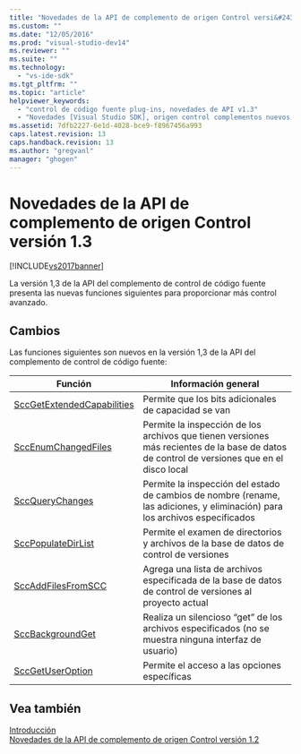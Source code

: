 ```yaml
---
title: "Novedades de la API de complemento de origen Control versi&#243;n 1.3 | Microsoft Docs"
ms.custom: ""
ms.date: "12/05/2016"
ms.prod: "visual-studio-dev14"
ms.reviewer: ""
ms.suite: ""
ms.technology: 
  - "vs-ide-sdk"
ms.tgt_pltfrm: ""
ms.topic: "article"
helpviewer_keywords: 
  - "control de código fuente plug-ins, novedades de API v1.3"
  - "Novedades [Visual Studio SDK], origen control complementos nuevos."
ms.assetid: 7dfb2227-6e1d-4028-bce9-f8967456a993
caps.latest.revision: 13
caps.handback.revision: 13
ms.author: "gregvanl"
manager: "ghogen"
---
```

# Novedades de la API de complemento de origen Control versi&#243;n 1.3
[!INCLUDE[vs2017banner](../../code-quality/includes/vs2017banner.md)]

La versión 1,3 de la API del complemento de control de código fuente presenta las nuevas funciones siguientes para proporcionar más control avanzado.  
  
## Cambios  
 Las funciones siguientes son nuevos en la versión 1,3 de la API del complemento de control de código fuente:  
  
|Función|Información general|  
|-------------|-------------------------|  
|[SccGetExtendedCapabilities](../../extensibility/sccgetextendedcapabilities-function.md)|Permite que los bits adicionales de capacidad se van|  
|[SccEnumChangedFiles](../../extensibility/sccenumchangedfiles-function.md)|Permite la inspección de los archivos que tienen versiones más recientes de la base de datos de control de versiones que en el disco local|  
|[SccQueryChanges](../../extensibility/sccquerychanges-function.md)|Permite la inspección del estado de cambios de nombre \(rename, las adiciones, y eliminación\) para los archivos especificados|  
|[SccPopulateDirList](../../extensibility/sccpopulatedirlist-function.md)|Permite el examen de directorios y archivos de la base de datos de control de versiones|  
|[SccAddFilesFromSCC](../../extensibility/sccaddfilesfromscc-function.md)|Agrega una lista de archivos especificada de la base de datos de control de versiones al proyecto actual|  
|[SccBackgroundGet](../../extensibility/sccbackgroundget-function.md)|Realiza un silencioso “get” de los archivos especificados \(no se muestra ninguna interfaz de usuario\)|  
|[SccGetUserOption](../../extensibility/sccgetuseroption-function.md)|Permite el acceso a las opciones específicas|  
  
## Vea también  
 [Introducción](../../extensibility/internals/getting-started-with-source-control-plug-ins.md)   
 [Novedades de la API de complemento de origen Control versión 1.2](../../extensibility/internals/what-s-new-in-the-source-control-plug-in-api-version-1-2.md)